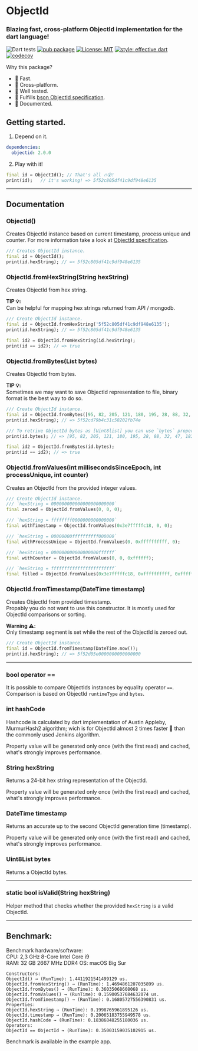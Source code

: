 # ObjectId

### Blazing fast, cross-platform ObjectId implementation for the dart language!

![Dart tests](https://github.com/gonuit/dart_objectid/workflows/Dart%20tests/badge.svg?branch=master)
[![pub package](https://img.shields.io/pub/v/objectid.svg)](https://pub.dartlang.org/packages/objectid)
[![License: MIT](https://img.shields.io/badge/license-MIT-blue.svg)](https://opensource.org/licenses/MIT)
[![style: effective dart](https://img.shields.io/badge/style-effective_dart-40c4ff.svg)](https://github.com/tenhobi/effective_dart)
[![codecov](https://codecov.io/gh/gonuit/dart_objectid/branch/master/graph/badge.svg)](https://codecov.io/gh/gonuit/dart_objectid)
  
Why this package?
- 🚀 Fast.
- 📱 Cross-platform.
- 🧪 Well tested.
- 📒 Fulfills [bson ObjectId specification](https://github.com/mongodb/specifications/blob/master/source/objectid.rst).
- 📝 Documented.


## Getting started.
1. Depend on it.
```yml
dependencies:
  objectid: 2.0.0
```
2. Play with it!
```dart
final id = ObjectId(); // That's all 🔥😮!
print(id);   // it's working! => 5f52c805df41c9df948e6135
```

***

## Documentation

### **ObjectId()**
Creates ObjectId instance based on current timestamp, process unique and counter. For more information take a look at [ObjectId specification](https://github.com/mongodb/specifications/blob/master/source/objectid.rst). 
```dart
/// Creates ObjectId instance.
final id = ObjectId();
print(id.hexString); // => 5f52c805df41c9df948e6135
```

### **ObjectId.fromHexString(String hexString)**
Creates ObjectId from hex string.  
  
**TIP 💡:**   
Can be helpful for mapping hex strings returned from API / mongodb.
```dart
/// Create ObjectId instance.
final id = ObjectId.fromHexString('5f52c805df41c9df948e6135');
print(id.hexString); // => 5f52c805df41c9df948e6135

final id2 = ObjectId.fromHexString(id.hexString);
print(id == id2); // => true
```

### ObjectId.fromBytes(List<int> bytes)
Creates ObjectId from bytes.  
  
**TIP 💡:**   
Sometimes we may want to save ObjectId representation to file, binary format is the best way to do so.
```dart
/// Create ObjectId instance.
final id = ObjectId.fromBytes([95, 82, 205, 121, 180, 195, 28, 88, 32, 47, 183, 78]);
print(id.hexString); // => 5f52cd79b4c31c58202fb74e

/// To retrive ObjectId bytes as [Uint8list] you can use `bytes` property.
print(id.bytes); // => [95, 82, 205, 121, 180, 195, 28, 88, 32, 47, 183, 78]

final id2 = ObjectId.fromBytes(id.bytes);
print(id == id2); // => true
```

### ObjectId.fromValues(int millisecondsSinceEpoch, int processUnique, int counter)
Creates an ObjectId from the provided integer values.  
  
```dart
/// Create ObjectId instance.
/// `hexString = 000000000000000000000000`
final zeroed = ObjectId.fromValues(0, 0, 0);

/// `hexString = ffffffff0000000000000000`
final withTimestamp = ObjectId.fromValues(0x3e7fffffc18, 0, 0); 

/// `hexString = 00000000ffffffffff000000`
final withProcessUnique = ObjectId.fromValues(0, 0xffffffffff, 0); 

/// `hexString = 000000000000000000ffffff`
final withCounter = ObjectId.fromValues(0, 0, 0xffffff);

/// `hexString = ffffffffffffffffffffffff`
final filled = ObjectId.fromValues(0x3e7fffffc18, 0xffffffffff, 0xffffff);
```

### ObjectId.fromTimestamp(DateTime timestamp)
Creates ObjectId from provided timestamp.  
Propably you do not want to use this constructor. It is mostly used for ObjectId comparisons or sorting.  
  
**Warning ⚠️:**   
Only timestamp segment is set while the rest of the ObjectId is zeroed out.
```dart
/// Create ObjectId instance.
final id = ObjectId.fromTimestamp(DateTime.now());
print(id.hexString); // => 5f52d05e0000000000000000
```

***

### bool operator ==
It is possible to compare ObjectIds instances by equality operator `==`.  
Comparison is based on ObjectId `runtimeType` and `bytes`.

### int hashCode
Hashcode is calculated by dart implementation of Austin Appleby, MurmurHash2 algorithm; wich is for ObjectId almost 2 times faster 🚀 than the commonly used Jenkins algorithm.  
  
Property value will be generated only once (with the first read) and cached, what's strongly improves performance.

### String hexString
Returns a 24-bit hex string representation of the ObjectId.
  
Property value will be generated only once (with the first read) and cached, what's strongly improves performance.

### DateTime timestamp
Returns an accurate up to the second ObjectId generation time (timestamp).  
  
Property value will be generated only once (with the first read) and cached, what's strongly improves performance.

### Uint8List bytes
Returns a ObjectId bytes.  

***

### static bool isValid(String hexString)
Helper method that checks whether the provided `hexString` is a valid ObjectId. 

***

## Benchmark:
Benchmark hardware/software:  
CPU: 2,3 GHz 8-Core Intel Core i9  
RAM: 32 GB 2667 MHz DDR4
OS: macOS Big Sur  
  
```
Constructors:
ObjectId() → (RunTime): 1.4411921541499129 us.
ObjectId.fromHexString() → (RunTime): 1.4694861207035899 us.
ObjectId.fromBytes() → (RunTime): 0.36035068608068 us.
ObjectId.fromValues() → (RunTime): 0.15900537684632074 us.
ObjectId.fromTimestamp() → (RunTime): 0.16805727556390831 us.
Properties:
ObjectId.hexString → (RunTime): 0.1998765961895126 us.
ObjectId.timestamp → (RunTime): 0.20065183755949578 us.
ObjectId.hashCode → (RunTime): 0.18386848255180036 us.
Operators:
ObjectId == ObjectId → (RunTime): 0.35003159035102915 us.
```
  
Benchmark is available in the example app.
 
